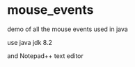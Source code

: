 # mouse_events
demo of all the mouse events used in java

use java jdk 8.2

and Notepad++ text editor
